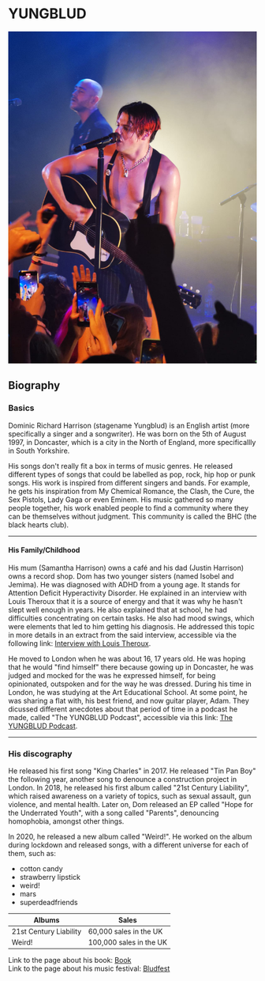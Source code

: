 # YUNGBLUD
![Alt text](pic/photomain.jpg)
## Biography 
### Basics
Dominic Richard Harrison (stagename Yungblud) is an English artist (more specifically a singer and a songwriter). He was born on the 5th of August 1997, in Doncaster, which is a city in the North of England, more specificallly in South Yorkshire.  

His songs don't really fit a box in terms of music genres. He released different types of songs that could be labelled as pop, rock, hip hop or punk songs. His work is inspired from different singers and bands. For example, he gets his inspiration from My Chemical Romance, the Clash, the Cure, the Sex Pistols, Lady Gaga or even Eminem.
His music gathered so many people together, his work enabled people to find a community where they can be themselves without judgment. This community is called the BHC (the black hearts club).  

* * *
#### His Family/Childhood
His mum (Samantha Harrison) owns a café and his dad (Justin Harrison) owns a record shop. Dom has two younger sisters (named Isobel and Jemima). 
He was diagnosed with ADHD from a young age. It stands for Attention Deficit Hyperactivity Disorder. He explained in an interview with Louis Theroux that it is a source of energy and that it was why he hasn't slept well enough in years. He also explained that at school, he had difficulties concentrating on certain tasks. He also had mood swings, which were elements that led to him getting his diagnosis. He addressed this topic in more details in an extract from the said interview, accessible via the following link: [Interview with Louis Theroux](https://www.youtube.com/watch?v=UG_imPDsxfw).  

He moved to London when he was about 16, 17 years old. He was hoping that he would "find himself" there because gowing up in Doncaster, he was judged and mocked for the was he expressed himself, for being opinionated, outspoken  and for the way he was dressed. During his time in London, he was studying at the Art Educational School. At some point, he was sharing a flat with, his best friend, and now guitar player, Adam. They dicussed different anecdotes about that period of time in a podcast he made, called "The YUNGBLUD Podcast", accessible via this link: [The YUNGBLUD Podcast](https://www.bbc.co.uk/sounds/play/m000p82j).  

* * *
### His discography

He released his first song "King Charles" in 2017. He released "Tin Pan Boy" the following year, another song to denounce a construction project in London. In 2018, he released his first album called "21st Century Liability", which raised awareness on a variety of topics, such as sexual assault, gun violence, and mental health. Later on, Dom released an EP called "Hope for the Underrated Youth", with a song called "Parents", denouncing homophobia, amongst other things.  

In 2020, he released a new album called "Weird!". He worked on the album during lockdown and released songs, with a different universe for each of them, such as: 
* cotton candy
* strawberry lipstick
* weird!
* mars
* superdeadfriends

| Albums | Sales                  |
| ------------- | ------------------------------ |
| 21st Century Liability    | 60,000 sales in the UK |
| Weird! | 100,000 sales in the UK  |


Link to the page about his book: [Book](dossier/thirdpage.md)  
Link to the page about his music festival: [Bludfest](dossier/secondpage.md)
